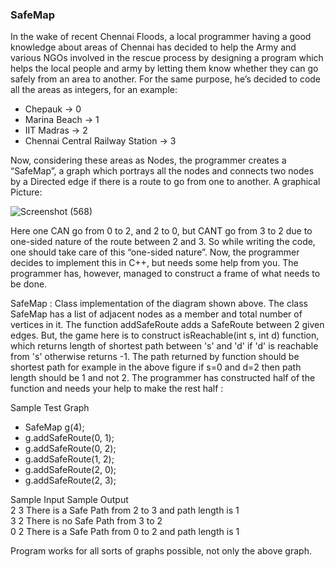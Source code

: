 
### SafeMap

In the wake of recent Chennai Floods, a local programmer having a good knowledge about areas of Chennai has decided to help the Army and various NGOs involved in the rescue process by designing a program which helps the local people and army by letting them know whether they can go safely from an area to another. For the same purpose, he’s decided to code all the areas as integers, for an example:

* Chepauk -> 0
* Marina Beach -> 1
* IIT Madras -> 2
* Chennai Central Railway Station -> 3

Now, considering these areas as Nodes, the programmer creates a “SafeMap”, a graph which portrays all the nodes and connects two nodes by a Directed edge if there is a route to go from one to another. A graphical Picture:


![Screenshot (568)](https://user-images.githubusercontent.com/60145175/116822944-40307780-ab9f-11eb-88d8-fb2ad341ee3d.png)


Here one CAN go from 0 to 2, and 2 to 0, but CANT go from 3 to 2 due to one-sided nature of the  route between 2 and 3. So while writing the code, one should take care of this “one-sided nature”. Now, the programmer decides to implement this in C++, but needs some help from you. The programmer has, however, managed to construct a frame of what needs to be done.


SafeMap :  Class implementation of the diagram shown above. The class SafeMap has a list of adjacent nodes as a member and total number of vertices in it. The function addSafeRoute adds a SafeRoute between 2 given edges. But, the game here is to construct isReachable(int s, int d) function, which returns length of shortest path between 's' and 'd' if  'd' is reachable from 's' otherwise returns -1. The path returned by function should be shortest path for example in the above figure if s=0 and d=2 then path length should be 1 and not 2. The programmer has constructed half of the function and needs your help to make the rest half :

Sample Test Graph

-  SafeMap g(4);
-  g.addSafeRoute(0, 1);
-  g.addSafeRoute(0, 2);
-  g.addSafeRoute(1, 2);
-  g.addSafeRoute(2, 0);
-  g.addSafeRoute(2, 3);


Sample Input       Sample Output <br />
2 3                There is a Safe Path from 2 to 3 and path length is 1 <br />
3 2                There is no Safe Path from 3 to 2 <br />
0 2                There is a Safe Path from 0 to 2 and path length is 1 <br />

Program works for all sorts of graphs possible, not only the above graph.
